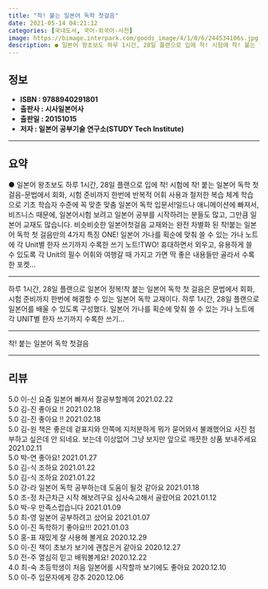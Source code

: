```yaml
---
title: "착! 붙는 일본어 독학 첫걸음"
date: 2021-05-14 04:21:12
categories: [국내도서, 국어-외국어-사전]
image: https://bimage.interpark.com/goods_image/4/1/0/6/244534106s.jpg
description: ● 일본어 왕초보도 하루 1시간, 28일 플랜으로 입에 착! 시험에 착! 붙는 일본어 독학 첫 걸음-문법에서 회화, 시험 준비까지 한번에 반복적 어휘 사용과 철저한 복습 체계 학습으로 기초 학습자 수준에 꼭 맞춘 맞춤 일본어 독학 입문서!일드나 애니메이션에 빠져서, 비즈니스 때문에,
---
```


## **정보**

- **ISBN : 9788940291801**
- **출판사 : 시사일본어사**
- **출판일 : 20151015**
- **저자 : 일본어 공부기술 연구소(STUDY Tech Institute)**

------



## **요약**

●  일본어 왕초보도 하루 1시간, 28일 플랜으로 입에 착! 시험에 착! 붙는 일본어 독학 첫 걸음-문법에서 회화, 시험 준비까지 한번에 반복적 어휘 사용과 철저한 복습 체계 학습으로 기초 학습자 수준에 꼭 맞춘 맞춤 일본어 독학 입문서!일드나 애니메이션에 빠져서, 비즈니스 때문에, 일본어시험 보려고 일본어 공부를 시작하려는 분들도 많고, 그만큼 일본어 교재도 많습니다.  비슷비슷한 일본어첫걸음 교재와는 완전 차별화 된 착!붙는 일본어 독학 첫 걸음만의 4가지 특징 ONE! 일본어 가나를 획순에 맞춰 쓸 수 있는 가나 노트에 각 Unit별 한자 쓰기까지 수록한 쓰기 노트!TWO! 휴대하면서 외우고, 유용하게 쓸 수 있도록 각 Unit의 필수 어휘와 여행갈 때 가지고 가면 딱 좋은 내용들만 골라서 수록한 포켓...

------

하루 1시간, 28일 플랜으로 일본어 정복!착 붙는 일본어 독학 첫 걸음은 문법에서 회화, 시험 준비까지 한번에 해결할 수 있는 일본어 독학 교재이다. 하루 1시간, 28일 플랜으로 일본어를 배울 수 있도록 구성했다. 일본어 가나를 획순에 맞춰 쓸 수 있는 가나 노트에 각 UNIT별 한자 쓰기까지 수록한 쓰기... 

------


착! 붙는 일본어 독학 첫걸음 

------


## **리뷰** 

5.0 이-신 요즘 일본어 빠져서 잘공부할께여 2021.02.22 <br/>5.0 김-진 좋아요 !! 2021.02.18 <br/>5.0 김-진 좋아요 !! 2021.02.18 <br/>5.0 김-원 책은 좋은데
겉표지와 안쪽에 지저분하게 뭐가 묻어와서 불쾌했어요
사진 첨부하고 싶은데 안 되네요.
보는데 이상없어 그냥 보지만
앞으로 깨끗한 상품 보내주세요 2021.02.11 <br/>5.0 박-연 좋아요! 2021.01.27 <br/>5.0 김-식 조하요 2021.01.22 <br/>5.0 김-식 조하요 2021.01.22 <br/>5.0 강-라 일본어 독학 공부하는데 도움이 될것 같아요 2021.01.18 <br/>5.0 조-정 차근차근 시작 해보려구요 심사숙고해서 골랐어요 2021.01.12 <br/>5.0 박-우 만족스럽습니다  2021.01.09 <br/>5.0 최-영 일본어 공부하려고 샀어요 2021.01.07 <br/>5.0 이-진 독학하기 좋아요!!! 2021.01.03 <br/>5.0 홍-표 재밌게 잘 사용해 볼게요 2020.12.29 <br/>5.0 이-진 책이 초보가 보기에 괜찮은거 같아요 2020.12.27 <br/>5.0 전-주 열심히 믿고 배워볼게요! 2020.12.22 <br/>4.0 최-숙 초등학생이 처음 일본어를 시작할까 보기에도 좋아요 2020.12.10 <br/>5.0 이-주 입문자에게 강추 2020.12.06 <br/>